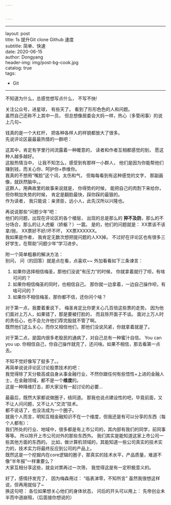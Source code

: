 ```yaml
---


---
```


<hr>
<p>layout: post<br>
title: 1s 提升Git clone Github 速度<br>
subtitle: 简单、快速<br>
date: 2020-06-15<br>
author: Dongyang<br>
header-img: img/post-bg-cook.jpg<br>
catalog: true<br>
tags:</p>
<ul>
<li>Git</li>
</ul>
<hr>
<p>不知道为什么，总感觉想写点什么， 不写不快!</p>
<p>关注公众号，进星球， 有些天了。  看到了形形色色的人和问题。<br>
虽然自己还称不上其中一员， 但总想像居委会大妈一样，热心（多管闲事）的说上几句~</p>
<p>钱真的是一个大杠杆， 把各种各样人的样貌都放大了很多。<br>
先说评论区最最最热情的一群吧：</p>
<p>这其中，肯定有字里行间流露着一种暖意的， 读者和作者互相都感觉的到， 愿这种人越多越好。<br>
这股热情当中， 让我不知怎么，感受到有那样一小群人， 他们是因为你能帮他们赚到钱，而关心你、呵护你+恭维你。<br>
我真的不想用“嘴脸”这个词，太伤和气， 但每每看到有这种感觉的文字， 那副画像，就跃然脑中。。<br>
这群人，用典故里的故事来说就是， 你得势的时候， 能把自己的肉割下来给你， 但你稍加失势的时候， 肯定是翻脸最快，踩你踩的最狠的。<br>
作为读者， 我只能说：亲贤臣，远小人，此先汉所以兴隆也。</p>
<p>再说说那些“问题少年”吧：<br>
他们的问题，出现在评论区的各个楼层， 出现的总是那么的 <strong>猝不及防</strong>，那么的不分场合，那么的让人虎躯（娇躯？）一震。 是的，他们的问题就是： XX票该不该拿/抛， XX票好不好/坏不坏， XX票XXXXXX。<br>
我如果是作者， 我肯定无数次想把提问题的人XX掉。 不过好在评论区也有很多三好学生，在帮助”问题少年“学习进步。</p>
<p>附一个简单粗暴的解决方法：<br>
别问， 问（的回答）就是点在看，点喜欢~~  外加看看如下三条谏言：</p>
<ol>
<li>如果你选择相信梅圣，那他们没说”有压力“的时候， 你就拿着就行了呗，有啥可问的？</li>
<li>如果你相信梅圣的同时，也相信自己。 那你就一边拿着，一边自己操作呗，有啥可问的？</li>
<li>如果你不相信梅圣，那你都不信，还你问个啥？</li>
</ol>
<p>对于第一点，我要着重说下， 梅圣肯定比你更关心几百倍这些票的走势。 因为他们面对上万人，如果错了，那是要被打脸的， 而且除开面子不谈。 面对上万人时的责任心，也不会允许他们荐完股就不管了啊。<br>
既然他们这么关心，而你又相信他们，那他们没说风紧，你就拿着就是了。</p>
<p>对于第二点，是国内很多老股民的通病了，对自己总有一种蜜汁自信。 You can you up. 你相信自己，你自己操作就完了，还问啥。如果不相信，那去看第一点去。</p>
<p>不知不觉好像写了挺多了。。<br>
再简单说说评论区讨论股票技术的吧：<br>
我觉得除了天分极高或自身从事金融行业，不然你跟任何有些悟性+上进的金融人士，在金融领域，都不是一个<strong>维度</strong>的。<br>
这是一种降维打击，即大家没有一起讨论的必要…</p>
<p>最最后，既然大家都说做圈子，结同道。 那我也说点建设性的吧，毕竟前面，又不让人问问题，又不让人”交流“技术。<br>
都不说话了，也没法成为一个圈子。<br>
就我个人而言，明知互相金融知识不在一个维度，但我还是有可以分享的东西（每个人都有）：<br>
我们所处的行业、地域中，很多都是有上市公司的，其内部有我们的同学，前同事等等。 所以除开上市公司对外的那些东西外。 我们其实是能知道这家上市公司一些其他方面的东西的。 比如，做计算机领域的，其能知道一些公司真实的技术实力的，技术实力将最终反应到公司的产品上。<br>
既然这是一个挖掘内在core逻辑的圈子，那真实的技术水平，产品质量，难道不像“半年报”一样重要么？<br>
大家互相分享这些，就会对票再过一次筛， 我觉得这是有一定积极意义的。</p>
<p>好了，感情抒发完了， 因为梅森用过： “临表涕零，不知所言” 虽然我很想这样说，但再用就俗了~<br>
换这句吧： 各位如果想关心他们的身体状态， 问后的开头可以用上： 先帝创业未半而中道崩殂，（后面接你想说的）</p>


